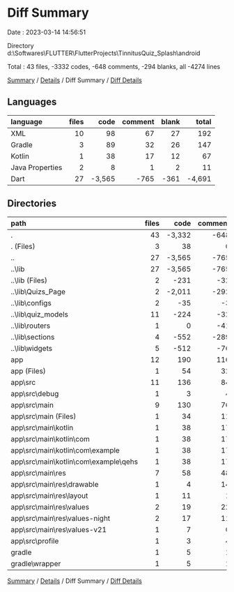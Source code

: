 # Diff Summary

Date : 2023-03-14 14:56:51

Directory d:\\Softwares\\FLUTTER\\FlutterProjects\\TinnitusQuiz_Splash\\android

Total : 43 files,  -3332 codes, -648 comments, -294 blanks, all -4274 lines

[Summary](results.md) / [Details](details.md) / Diff Summary / [Diff Details](diff-details.md)

## Languages
| language | files | code | comment | blank | total |
| :--- | ---: | ---: | ---: | ---: | ---: |
| XML | 10 | 98 | 67 | 27 | 192 |
| Gradle | 3 | 89 | 32 | 26 | 147 |
| Kotlin | 1 | 38 | 17 | 12 | 67 |
| Java Properties | 2 | 8 | 1 | 2 | 11 |
| Dart | 27 | -3,565 | -765 | -361 | -4,691 |

## Directories
| path | files | code | comment | blank | total |
| :--- | ---: | ---: | ---: | ---: | ---: |
| . | 43 | -3,332 | -648 | -294 | -4,274 |
| . (Files) | 3 | 38 | 0 | 10 | 48 |
| .. | 27 | -3,565 | -765 | -361 | -4,691 |
| ..\\lib | 27 | -3,565 | -765 | -361 | -4,691 |
| ..\\lib (Files) | 2 | -231 | -32 | -29 | -292 |
| ..\\lib\\Quizs_Page | 2 | -2,011 | -292 | -147 | -2,450 |
| ..\\lib\\configs | 2 | -35 | -3 | -7 | -45 |
| ..\\lib\\quiz_models | 11 | -224 | -32 | -52 | -308 |
| ..\\lib\\routers | 1 | 0 | -41 | -7 | -48 |
| ..\\lib\\sections | 4 | -552 | -289 | -45 | -886 |
| ..\\lib\\widgets | 5 | -512 | -76 | -74 | -662 |
| app | 12 | 190 | 116 | 56 | 362 |
| app (Files) | 1 | 54 | 32 | 17 | 103 |
| app\\src | 11 | 136 | 84 | 39 | 259 |
| app\\src\\debug | 1 | 3 | 4 | 1 | 8 |
| app\\src\\main | 9 | 130 | 76 | 37 | 243 |
| app\\src\\main (Files) | 1 | 34 | 11 | 2 | 47 |
| app\\src\\main\\kotlin | 1 | 38 | 17 | 12 | 67 |
| app\\src\\main\\kotlin\\com | 1 | 38 | 17 | 12 | 67 |
| app\\src\\main\\kotlin\\com\\example | 1 | 38 | 17 | 12 | 67 |
| app\\src\\main\\kotlin\\com\\example\\qehs | 1 | 38 | 17 | 12 | 67 |
| app\\src\\main\\res | 7 | 58 | 48 | 23 | 129 |
| app\\src\\main\\res\\drawable | 1 | 4 | 14 | 7 | 25 |
| app\\src\\main\\res\\layout | 1 | 11 | 1 | 1 | 13 |
| app\\src\\main\\res\\values | 2 | 19 | 22 | 8 | 49 |
| app\\src\\main\\res\\values-night | 2 | 17 | 11 | 3 | 31 |
| app\\src\\main\\res\\values-v21 | 1 | 7 | 0 | 4 | 11 |
| app\\src\\profile | 1 | 3 | 4 | 1 | 8 |
| gradle | 1 | 5 | 1 | 1 | 7 |
| gradle\\wrapper | 1 | 5 | 1 | 1 | 7 |

[Summary](results.md) / [Details](details.md) / Diff Summary / [Diff Details](diff-details.md)